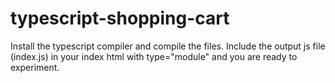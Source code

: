 # typescript-shopping-cart

Install the typescript compiler and compile the files. Include the output js file (index.js) in your index html with type="module" and you are ready to experiment.